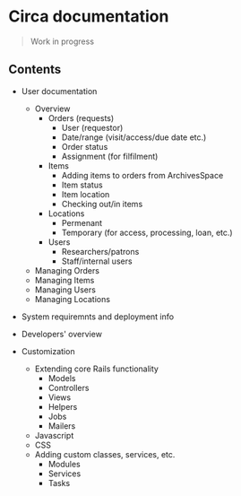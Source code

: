 # Circa documentation

> Work in progress

## Contents

* User documentation
  * Overview
    * Orders (requests)
      * User (requestor)
      * Date/range (visit/access/due date etc.)
      * Order status
      * Assignment (for filfilment)
    * Items
      * Adding items to orders from ArchivesSpace
      * Item status
      * Item location
      * Checking out/in items
    * Locations
      * Permenant
      * Temporary (for access, processing, loan, etc.)
    * Users
      * Researchers/patrons
      * Staff/internal users
  * Managing Orders
  * Managing Items
  * Managing Users
  * Managing Locations

* System requiremnts and deployment info
* Developers' overview
* Customization
  * Extending core Rails functionality
    * Models
    * Controllers
    * Views
    * Helpers
    * Jobs
    * Mailers
  * Javascript
  * CSS
  * Adding custom classes, services, etc.
    * Modules
    * Services
    * Tasks
